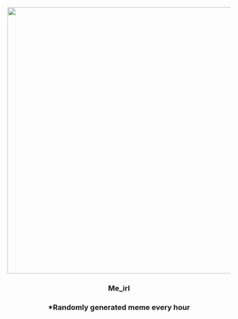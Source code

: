 <p align="center">
        <img src="https://i.redd.it/hxkz4geyo9y81.jpg" width="600" height="600">
        </p>
        <h3 align="center">Me_irl</h3>
        <h3 align="center">*Randomly generated meme every hour</h3>
    